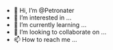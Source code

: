 - 👋 Hi, I’m @Petronater
- 👀 I’m interested in ...
- 🌱 I’m currently learning ...
- 💞️ I’m looking to collaborate on ...
- 📫 How to reach me ...

<!---
Petronater/Petronater is a ✨ special ✨ repository because its `README.md` (this file) appears on your GitHub profile.
You can click the Preview link to take a look at your changes.
--->
